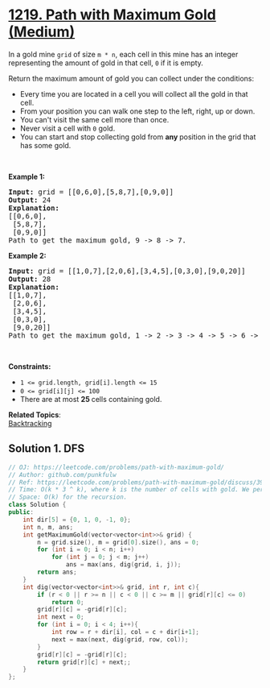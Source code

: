 # [1219. Path with Maximum Gold (Medium)](https://leetcode.com/problems/path-with-maximum-gold/)

<p>In a gold mine <code>grid</code>&nbsp;of size <code>m * n</code>,&nbsp;each cell in this mine has an integer representing the amount of gold&nbsp;in that cell,&nbsp;<code>0</code> if it is empty.</p>

<p>Return the maximum amount of gold you&nbsp;can collect under the conditions:</p>

<ul>
	<li>Every time you are located in a cell you will collect all the gold in that cell.</li>
	<li>From your position you can walk one step to the left, right, up or down.</li>
	<li>You can't visit the same cell more than once.</li>
	<li>Never visit a cell with&nbsp;<code>0</code> gold.</li>
	<li>You can start and stop collecting gold from&nbsp;<strong>any </strong>position in the grid that has some gold.</li>
</ul>

<p>&nbsp;</p>
<p><strong>Example 1:</strong></p>

<pre><strong>Input:</strong> grid = [[0,6,0],[5,8,7],[0,9,0]]
<strong>Output:</strong> 24
<strong>Explanation:</strong>
[[0,6,0],
 [5,8,7],
 [0,9,0]]
Path to get the maximum gold, 9 -&gt; 8 -&gt; 7.
</pre>

<p><strong>Example 2:</strong></p>

<pre><strong>Input:</strong> grid = [[1,0,7],[2,0,6],[3,4,5],[0,3,0],[9,0,20]]
<strong>Output:</strong> 28
<strong>Explanation:</strong>
[[1,0,7],
 [2,0,6],
 [3,4,5],
 [0,3,0],
 [9,0,20]]
Path to get the maximum gold, 1 -&gt; 2 -&gt; 3 -&gt; 4 -&gt; 5 -&gt; 6 -&gt; 7.
</pre>

<p>&nbsp;</p>
<p><strong>Constraints:</strong></p>

<ul>
	<li><code>1 &lt;= grid.length,&nbsp;grid[i].length &lt;= 15</code></li>
	<li><code>0 &lt;= grid[i][j] &lt;= 100</code></li>
	<li>There are at most <strong>25&nbsp;</strong>cells containing gold.</li>
</ul>


**Related Topics**:  
[Backtracking](https://leetcode.com/tag/backtracking/)

## Solution 1. DFS

```cpp
// OJ: https://leetcode.com/problems/path-with-maximum-gold/
// Author: github.com/punkfulw
// Ref: https://leetcode.com/problems/path-with-maximum-gold/discuss/398228/C%2B%2B-DFS
// Time: O(k * 3 ^ k), where k is the number of cells with gold. We perform the analysis for k cells, and from each cell we can go in three directions.
// Space: O(k) for the recursion.
class Solution {
public:
    int dir[5] = {0, 1, 0, -1, 0}; 
    int n, m, ans;
    int getMaximumGold(vector<vector<int>>& grid) {
        n = grid.size(), m = grid[0].size(), ans = 0;
        for (int i = 0; i < n; i++)
            for (int j = 0; j < m; j++)
                ans = max(ans, dig(grid, i, j));
        return ans;
    }
    int dig(vector<vector<int>>& grid, int r, int c){
        if (r < 0 || r >= n || c < 0 || c >= m || grid[r][c] <= 0)
            return 0;
        grid[r][c] = -grid[r][c];
        int next = 0;
        for (int i = 0; i < 4; i++){
            int row = r + dir[i], col = c + dir[i+1];
            next = max(next, dig(grid, row, col));
        }
        grid[r][c] = -grid[r][c];
        return grid[r][c] + next;;
    }
};
```
